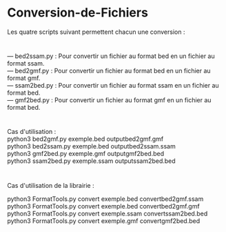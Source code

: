# Conversion-de-Fichiers
Les quatre scripts suivant permettent chacun une conversion :
#

— bed2ssam.py : Pour convertir un fichier au format bed en un fichier au
format ssam.<br>
— bed2gmf.py : Pour convertir un fichier au format bed en un fichier au
format gmf.<br>
— ssam2bed.py : Pour convertir un fichier au format ssam en un fichier au
format bed.<br>
— gmf2bed.py : Pour convertir un fichier au format gmf en un fichier au
format bed.<br>
#
Cas d'utilisation :<br>
python3 bed2gmf.py exemple.bed outputbed2gmf.gmf<br>
python3 bed2ssam.py exemple.bed outputbed2ssam.ssam<br>
python3 gmf2bed.py exemple.gmf outputgmf2bed.bed<br>
python3 ssam2bed.py exemple.ssam outputssam2bed.bed<br>
#
Cas d'utilisation de la librairie :<br>

python3 FormatTools.py convert exemple.bed  convertbed2gmf.ssam<br>
python3 FormatTools.py convert exemple.bed  convertbed2gmf.gmf<br>
python3 FormatTools.py convert exemple.ssam  convertssam2bed.bed<br>
python3 FormatTools.py convert exemple.gmf  convertgmf2bed.bed<br>
